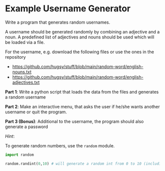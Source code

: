 # Example Username Generator

Write a program that generates random usernames.

A username should be generated randomly by combining an adjective and a noun.
A predefined list of adjectives and nouns should be used which will be loaded via a file.

For the username, e.g. download the following files or use the ones in the repository
- https://github.com/hugsy/stuff/blob/main/random-word/english-nouns.txt
- https://github.com/hugsy/stuff/blob/main/random-word/english-adjectives.txt



**Part 1**: Write a python script that loads the data from the files and generates a random username

**Part 2**: Make an interactive menu, that asks the user if he/she wants another username or quit the program.

**Part 3 (Bonus)**: Additional to the username, the program should also generate a password 



_Hint_:

To generate random numbers, use the `random` module.

```python
import random

random.randint(0,10) # will generate a random int from 0 to 10 (including both end points)
```